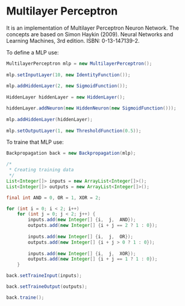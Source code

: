 # Multilayer Perceptron

It is an implementation of Multilayer Perceptron Neuron Network. The concepts are based on Simon Haykin (2009). Neural Networks and Learning Machines, 3rd edition. ISBN: 0-13-147139-2.

To define a MLP use:

```Java
MultilayerPerceptron mlp = new MultilayerPerceptron();
		
mlp.setInputLayer(10, new IdentityFunction());
		
mlp.addHiddenLayer(2, new SigmoidFunction());
	
HiddenLayer hiddenLayer = new HiddenLayer();

hiddenLayer.addNeuron(new HiddenNeuron(new SigmoidFunction()));
	
mlp.addHiddenLayer(hiddenLayer);
	
mlp.setOutputLayer(1, new ThresholdFunction(0.5));
```

To traine that MLP use:

```Java
Backpropagation back = new Backpropagation(mlp);

/*
 * Creating training data
 */
List<Integer[]> inputs = new ArrayList<Integer[]>();
List<Integer[]> outputs = new ArrayList<Integer[]>();

final int AND = 0, OR = 1, XOR = 2;

for (int i = 0; i < 2; i++)
	for (int j = 0; j < 2; j++) {
		inputs.add(new Integer[] {i,  j,  AND});
		outputs.add(new Integer[] {i + j == 2 ? 1 : 0});
		
		inputs.add(new Integer[] {i,  j,  OR});
		outputs.add(new Integer[] {i + j > 0 ? 1 : 0});
		
		inputs.add(new Integer[] {i,  j,  XOR});
		outputs.add(new Integer[] {i + j == 1 ? 1 : 0});
	}

back.setTraineInput(inputs);

back.setTraineOutput(outputs);

back.traine();
```